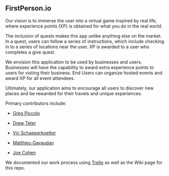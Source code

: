 ## FirstPerson.io

Our vision is to immerse the user into a virtual game inspired by real life, where experience points (XP) is obtained for what you do in the real world. 

The inclusion of quests makes this app unlike anything else on the market. In a quest, users can follow a series of instructions, which include checking in to a series of locations near the user. XP is awarded to a user who completes a give quest. 

We envision this application to be used by businesses and users. Businesses will have the capability to award extra experience points to users for visting their business. End Users can organize hosted events and award XP for all event attendees. 

Ultimately, our application aims to encourage all users to discover new places and be rewarded for their travels and unique experiences. 


Primary contributors include:

* [Greg Piccolo](https://github.com/scoin)

* [Drew Teter](https://github.com/mdrewt)

* [Vic Schaeperkoetter](https://github.com/vschaeperkoetter)

* [Matthieu Gavaudan](https://github.com/mgavaudan)

* [Joe Cohen](https://github.com/jdcohen9)

We documented our work process using [Trello](https://trello.com/b/fQ161Rd0/firstperson-io) as well as the Wiki page for this repo.
